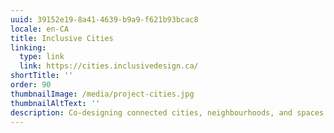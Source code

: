 ```yaml
---
uuid: 39152e19-8a41-4639-b9a9-f621b93bcac8
locale: en-CA
title: Inclusive Cities
linking:
  type: link
  link: https://cities.inclusivedesign.ca/
shortTitle: ''
order: 90
thumbnailImage: /media/project-cities.jpg
thumbnailAltText: ''
description: Co-designing connected cities, neighbourhoods, and spaces that are more diverse and inclusive.
---
```

